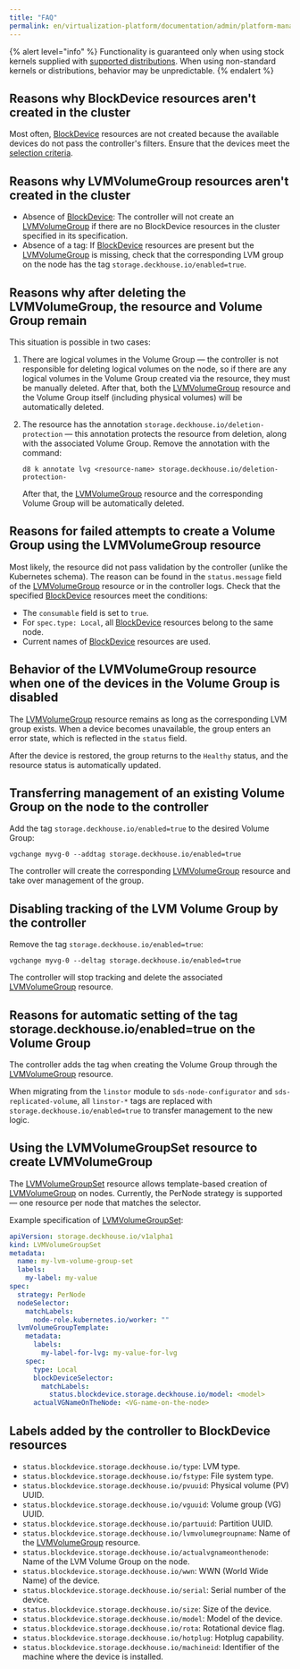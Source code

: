 ```yaml
---
title: "FAQ"
permalink: en/virtualization-platform/documentation/admin/platform-management/storage/sds/node-configurator/faq.html
---
```


{% alert level="info" %}
Functionality is guaranteed only when using stock kernels supplied with [supported distributions](/products/virtualization-platform/documentation/about/requirements.html). When using non-standard kernels or distributions, behavior may be unpredictable.
{% endalert %}

## Reasons why BlockDevice resources aren't created in the cluster

Most often, [BlockDevice](/products/kubernetes-platform/documentation/v1/modules/sds-node-configurator/cr.html#blockdevice) resources are not created because the available devices do not pass the controller's filters. Ensure that the devices meet the [selection criteria](./usage.html#criteria-for-device-selection-by-the-controller).

## Reasons why LVMVolumeGroup resources aren't created in the cluster

- Absence of [BlockDevice](/products/kubernetes-platform/documentation/v1/modules/sds-node-configurator/cr.html#blockdevice): The controller will not create an [LVMVolumeGroup](/products/kubernetes-platform/documentation/v1/modules/sds-node-configurator/cr.html#lvmvolumegroup) if there are no BlockDevice resources in the cluster specified in its specification.
- Absence of a tag: If [BlockDevice](/products/kubernetes-platform/documentation/v1/modules/sds-node-configurator/cr.html#blockdevice) resources are present but the [LVMVolumeGroup](/products/kubernetes-platform/documentation/v1/modules/sds-node-configurator/cr.html#lvmvolumegroup) is missing, check that the corresponding LVM group on the node has the tag `storage.deckhouse.io/enabled=true`.

## Reasons why after deleting the LVMVolumeGroup, the resource and Volume Group remain

This situation is possible in two cases:

1. There are logical volumes in the Volume Group — the controller is not responsible for deleting logical volumes on the node, so if there are any logical volumes in the Volume Group created via the resource, they must be manually deleted. After that, both the [LVMVolumeGroup](/products/kubernetes-platform/documentation/v1/modules/sds-node-configurator/cr.html#lvmvolumegroup) resource and the Volume Group itself (including physical volumes) will be automatically deleted.

1. The resource has the annotation `storage.deckhouse.io/deletion-protection` — this annotation protects the resource from deletion, along with the associated Volume Group. Remove the annotation with the command:

   ```shell
   d8 k annotate lvg <resource-name> storage.deckhouse.io/deletion-protection-
   ```

   After that, the [LVMVolumeGroup](/products/kubernetes-platform/documentation/v1/modules/sds-node-configurator/cr.html#lvmvolumegroup) resource and the corresponding Volume Group will be automatically deleted.

## Reasons for failed attempts to create a Volume Group using the LVMVolumeGroup resource

Most likely, the resource did not pass validation by the controller (unlike the Kubernetes schema). The reason can be found in the `status.message` field of the [LVMVolumeGroup](/products/kubernetes-platform/documentation/v1/modules/sds-node-configurator/cr.html#lvmvolumegroup) resource or in the controller logs.
Check that the specified [BlockDevice](/products/kubernetes-platform/documentation/v1/modules/sds-node-configurator/cr.html#blockdevice) resources meet the conditions:

- The `consumable` field is set to `true`.
- For `spec.type: Local`, all [BlockDevice](/products/kubernetes-platform/documentation/v1/modules/sds-node-configurator/cr.html#blockdevice) resources belong to the same node.
- Current names of [BlockDevice](/products/kubernetes-platform/documentation/v1/modules/sds-node-configurator/cr.html#blockdevice) resources are used.

## Behavior of the LVMVolumeGroup resource when one of the devices in the Volume Group is disabled

The [LVMVolumeGroup](/products/kubernetes-platform/documentation/v1/modules/sds-node-configurator/cr.html#lvmvolumegroup) resource remains as long as the corresponding LVM group exists. When a device becomes unavailable, the group enters an error state, which is reflected in the `status` field.

After the device is restored, the group returns to the `Healthy` status, and the resource status is automatically updated.

## Transferring management of an existing Volume Group on the node to the controller

Add the tag `storage.deckhouse.io/enabled=true` to the desired Volume Group:

```shell
vgchange myvg-0 --addtag storage.deckhouse.io/enabled=true
```

The controller will create the corresponding [LVMVolumeGroup](/products/kubernetes-platform/documentation/v1/modules/sds-node-configurator/cr.html#lvmvolumegroup) resource and take over management of the group.

## Disabling tracking of the LVM Volume Group by the controller

Remove the tag `storage.deckhouse.io/enabled=true`:

```shell
vgchange myvg-0 --deltag storage.deckhouse.io/enabled=true
```

The controller will stop tracking and delete the associated [LVMVolumeGroup](/products/kubernetes-platform/documentation/v1/modules/sds-node-configurator/cr.html#lvmvolumegroup) resource.

## Reasons for automatic setting of the tag storage.deckhouse.io/enabled=true on the Volume Group

The controller adds the tag when creating the Volume Group through the [LVMVolumeGroup](/products/kubernetes-platform/documentation/v1/modules/sds-node-configurator/cr.html#lvmvolumegroup) resource.

When migrating from the `linstor` module to `sds-node-configurator` and `sds-replicated-volume`, all `linstor-*` tags are replaced with `storage.deckhouse.io/enabled=true` to transfer management to the new logic.

## Using the LVMVolumeGroupSet resource to create LVMVolumeGroup

The [LVMVolumeGroupSet](/products/kubernetes-platform/documentation/v1/modules/sds-node-configurator/cr.html#lvmvolumegroupset) resource allows template-based creation of [LVMVolumeGroup](/products/kubernetes-platform/documentation/v1/modules/sds-node-configurator/cr.html#lvmvolumegroup) on nodes. Currently, the PerNode strategy is supported — one resource per node that matches the selector.

Example specification of [LVMVolumeGroupSet](/products/kubernetes-platform/documentation/v1/modules/sds-node-configurator/cr.html#lvmvolumegroupset):

```yaml
apiVersion: storage.deckhouse.io/v1alpha1
kind: LVMVolumeGroupSet
metadata:
  name: my-lvm-volume-group-set
  labels:
    my-label: my-value
spec:
  strategy: PerNode
  nodeSelector:
    matchLabels:
      node-role.kubernetes.io/worker: ""
  lvmVolumeGroupTemplate:
    metadata:
      labels:
        my-label-for-lvg: my-value-for-lvg
    spec:
      type: Local
      blockDeviceSelector:
        matchLabels:
          status.blockdevice.storage.deckhouse.io/model: <model>
      actualVGNameOnTheNode: <VG-name-on-the-node>
```

## Labels added by the controller to BlockDevice resources

- `status.blockdevice.storage.deckhouse.io/type`: LVM type.
- `status.blockdevice.storage.deckhouse.io/fstype`: File system type.
- `status.blockdevice.storage.deckhouse.io/pvuuid`: Physical volume (PV) UUID.
- `status.blockdevice.storage.deckhouse.io/vguuid`: Volume group (VG) UUID.
- `status.blockdevice.storage.deckhouse.io/partuuid`: Partition UUID.
- `status.blockdevice.storage.deckhouse.io/lvmvolumegroupname`: Name of the [LVMVolumeGroup](/products/kubernetes-platform/documentation/v1/modules/sds-node-configurator/cr.html#lvmvolumegroup) resource.
- `status.blockdevice.storage.deckhouse.io/actualvgnameonthenode`: Name of the LVM Volume Group on the node.
- `status.blockdevice.storage.deckhouse.io/wwn`: WWN (World Wide Name) of the device.
- `status.blockdevice.storage.deckhouse.io/serial`: Serial number of the device.
- `status.blockdevice.storage.deckhouse.io/size`: Size of the device.
- `status.blockdevice.storage.deckhouse.io/model`: Model of the device.
- `status.blockdevice.storage.deckhouse.io/rota`: Rotational device flag.
- `status.blockdevice.storage.deckhouse.io/hotplug`: Hotplug capability.
- `status.blockdevice.storage.deckhouse.io/machineid`: Identifier of the machine where the device is installed.
